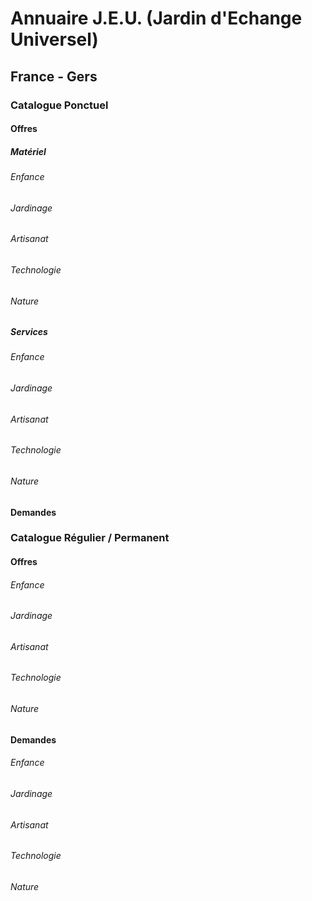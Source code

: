 # Annuaire J.E.U. (Jardin d'Echange Universel)
## France - Gers

### Catalogue Ponctuel


#### Offres

##### Matériel

###### Enfance
###### Jardinage
###### Artisanat
###### Technologie
###### Nature

##### Services

###### Enfance
###### Jardinage
###### Artisanat
###### Technologie
###### Nature

#### Demandes


### Catalogue Régulier / Permanent

#### Offres


###### Enfance
###### Jardinage
###### Artisanat
###### Technologie
###### Nature

#### Demandes


###### Enfance
###### Jardinage
###### Artisanat
###### Technologie
###### Nature
